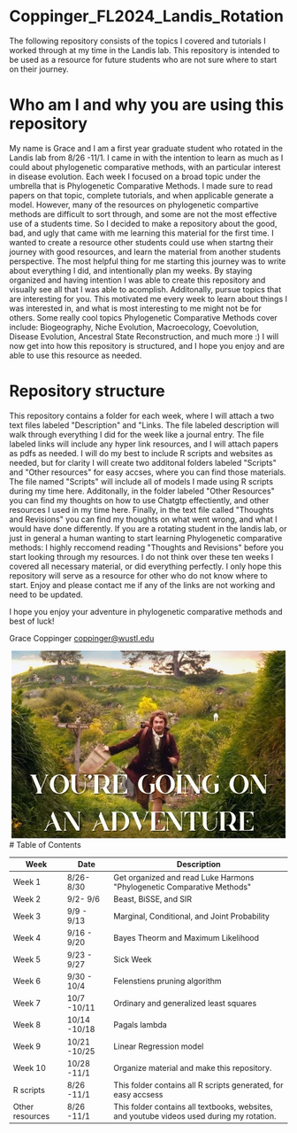 # Coppinger_FL2024_Landis_Rotation
The following repository consists of the topics I covered and tutorials I worked through at my time in the Landis lab. This repository is intended to be used as a resource for future students who are not sure where to start on their journey.

# Who am I and why you are using this repository
My name is Grace and I am a first year graduate student who rotated in the Landis lab from 8/26 -11/1. I came in with the intention to learn as much as I could about phylogenetic comparative methods, with an particular interest in disease evolution. Each week I focused on a broad topic under the umbrella that is Phylogenetic Comparative Methods. I made sure to read papers on that topic, complete tutorials, and when applicable generate a model. However, many of the resources on phylogenetic compartive methods are difficult to sort through, and some are not the most effective use of a students time. So I decided to make a repository about the good, bad, and ugly that came with me learning this material for the first time. I wanted to create a resource other students could use when startng their journey with good resources, and learn the material from another students perspective. The most helpful thing for me starting this journey was to write about everything I did, and intentionally plan my weeks. By staying organized and having intention I was able to create this repository and visually see all that I was able to acomplish. Additonally, pursue topics that are interesting for you. This motivated me every week to learn about things I was interested in, and what is most interesting to me might not be for others. Some really cool topics Phylogenetic Comparative Methods cover include: Biogeography, Niche Evolution, Macroecology, Coevolution, Disease Evolution, Ancestral State Reconstruction, and much more :) I will now get into how this repository is structured, and I hope you enjoy and are able to use this resource as needed.


# Repository structure
This repository contains a folder for each week, where I will attach a two text files labeled "Description" and "Links. The file labeled description will walk through everything I did for the week like a journal entry. The file labeled links will include any hyper link resources, and I will attach papers as pdfs as needed. I will do my best to include R scripts and websites as needed, but for clarity I will create two additonal folders labeled "Scripts" and "Other resources" for easy accses, where you can find those materials. The file named "Scripts" will include all of models I made using R scripts during my time here. Additonally, in the folder labeled "Other Resources" you can find my thoughts on how to use Chatgtp effectiently, and other resources I used in my time here. Finally, in the text file called "Thoughts and Revisions" you can find my thoughts on what went wrong, and what I would have done differently. If you are a rotating student in the landis lab, or just in general a human wanting to start learning Phylogenetic comparative methods: I highly reccomend reading "Thoughts and Revisions" before you start looking through my resources. I do not think over these ten weeks I covered all necessary material, or did everything perfectly. I only hope this repository will serve as a resource for other who do not know where to start. Enjoy and please contact me if any of the links are not working and need to be updated.

I hope you enjoy your adventure in phylogenetic comparative methods and best of luck!

Grace Coppinger
coppinger@wustl.edu

<div align="center">
    <img src="/Other_resources/Adventure.png" alt="Adventure">
</div>
# Table of Contents

<center>

| Week | Date | Description |
|-------|------------|-------------|
| Week 1        | 8/26- 8/30 | Get organized and read Luke Harmons "Phylogenetic Comparative Methods" |
| Week 2        | 9/2- 9/6 | Beast, BiSSE, and SIR |
| Week 3        | 9/9 - 9/13 | Marginal, Conditional, and Joint Probability |
| Week 4        | 9/16 - 9/20 | Bayes Theorm and Maximum Likelihood|
| Week 5        | 9/23 - 9/27 | Sick Week |
| Week 6        | 9/30 - 10/4 | Felenstiens pruning algorithm |
| Week 7        | 10/7 -10/11 | Ordinary and generalized least squares |
| Week 8        | 10/14 -10/18 | Pagals lambda |
| Week 9        | 10/21 -10/25 | Linear Regression model |
| Week 10       | 10/28 -11/1 | Organize material and make this repository. |
| R scripts        | 8/26 -11/1 | This folder contains all R scripts generated, for easy accsess|
| Other resources        | 8/26 -11/1 | This folder contains all textbooks, websites, and youtube videos used during my rotation.|
</center>
